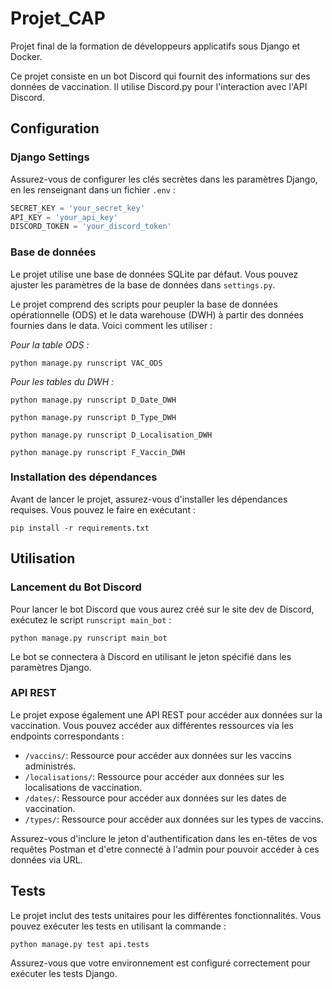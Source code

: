 # Projet_CAP
Projet final de la formation de développeurs applicatifs sous Django et Docker.

Ce projet consiste en un bot Discord qui fournit des informations sur des données de vaccination. Il utilise Discord.py pour l'interaction avec l'API Discord.

## Configuration

### Django Settings

Assurez-vous de configurer les clés secrètes dans les paramètres Django, en les renseignant dans un fichier `.env` :

```python
SECRET_KEY = 'your_secret_key'
API_KEY = 'your_api_key'
DISCORD_TOKEN = 'your_discord_token'
```

### Base de données

Le projet utilise une base de données SQLite par défaut. Vous pouvez ajuster les paramètres de la base de données dans `settings.py`.

Le projet comprend des scripts pour peupler la base de données opérationnelle (ODS) et le data warehouse (DWH) à partir des données fournies dans le data. Voici comment les utiliser :

*Pour la table ODS :*
```
python manage.py runscript VAC_ODS   
```

*Pour les tables du DWH :*
```
python manage.py runscript D_Date_DWH   
```
```
python manage.py runscript D_Type_DWH   
```
```
python manage.py runscript D_Localisation_DWH   
```
```
python manage.py runscript F_Vaccin_DWH   
```

### Installation des dépendances

Avant de lancer le projet, assurez-vous d'installer les dépendances requises. Vous pouvez le faire en exécutant :

```
pip install -r requirements.txt
```

## Utilisation

### Lancement du Bot Discord

Pour lancer le bot Discord que vous aurez créé sur le site dev de Discord, exécutez le script `runscript main_bot` :

```
python manage.py runscript main_bot
```

Le bot se connectera à Discord en utilisant le jeton spécifié dans les paramètres Django.

### API REST

Le projet expose également une API REST pour accéder aux données sur la vaccination. Vous pouvez accéder aux différentes ressources via les endpoints correspondants :

- `/vaccins/`: Ressource pour accéder aux données sur les vaccins administrés.
- `/localisations/`: Ressource pour accéder aux données sur les localisations de vaccination.
- `/dates/`: Ressource pour accéder aux données sur les dates de vaccination.
- `/types/`: Ressource pour accéder aux données sur les types de vaccins.

Assurez-vous d'inclure le jeton d'authentification dans les en-têtes de vos requêtes Postman et d'etre connecté à l'admin pour pouvoir accéder à ces données via URL.

## Tests

Le projet inclut des tests unitaires pour les différentes fonctionnalités. Vous pouvez exécuter les tests en utilisant la commande :

```
python manage.py test api.tests    
```

Assurez-vous que votre environnement est configuré correctement pour exécuter les tests Django.
